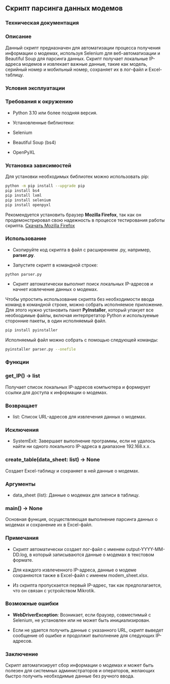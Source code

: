 ## Скрипт парсинга данных модемов

### Техническая документация

### Описание

Данный скрипт предназначен для автоматизации процесса получения информации о модемах, используя Selenium для веб-автоматизации и Beautiful Soup для парсинга данных. Скрипт получает локальные IP-адреса модемов и извлекает важные данные, такие как модель, серийный номер и мобильный номер, сохраняет их в лог-файл и Excel-таблицу.

### Условия эксплуатации

### Требования к окружению

- Python 3.10 или более поздняя версия.

- Установленные библиотеки:

- Selenium

- Beautiful Soup (bs4)

- OpenPyXL

### Установка зависимостей

Для установки необходимых библиотек можно использовать pip:

```bash
python -m pip install --upgrade pip
pip install bs4
pip install lxml
pip install selenium
pip install openpyxl
```

Рекомендуется установить браузер **Mozilla Firefox**, так как он продемонстрировал свою надежность в процессе тестирования работы скрипта. [Скачать Mozilla Firefox](https://www.mozilla.org/ru/firefox/download/thanks/)

### Использование

- Скопируйте код скрипта в файл с расширением .py, например, **parser.py**.

- Запустите скрипт в командной строке:

```
python parser.py
```
- Скрипт автоматически выполнит поиск локальных IP-адресов и начнет извлечение данных о модемах.

Чтобы упростить использование скрипта без необходимости ввода команд в командной строке, можно собрать исполняемое приложение. Для этого нужно установить пакет **PyInstaller**, который упакует все необходимые файлы, включая интерпретатор Python и используемые сторонние пакеты, в один исполняемый файл.

```bash
pip install pyinstaller
```

Исполняемый файл можно собрать с помощью следующей команды:
```bash
pyinstaller parser.py --onefile
```

### Функции

### get_IP() -> list

Получает список локальных IP-адресов компьютера и формирует ссылки для доступа к информации о модемах.

### Возвращает

- list: Список URL-адресов для извлечения данных о модемах.

### Исключения

- SystemExit: Завершает выполнение программы, если не удалось найти ни одного локального IP-адреса в диапазоне 192.168.x.x.

### create_table(data_sheet: list) -> None

Создает Excel-таблицу и сохраняет в ней данные о модемах.

### Аргументы

- data_sheet (list): Данные о модемах для записи в таблицу.

### main() -> None

Основная функция, осуществляющая выполнение парсинга данных о модемах и сохранение их в Excel-файл.

### Примечания

- Скрипт автоматически создает лог-файл с именем output-YYYY-MM-DD.log, в который записываются данные о модемах в текстовом формате.

- Для каждого извлеченного IP-адреса, данные о модеме сохраняются также в Excel-файл с именем modem_sheet.xlsx.

- Из скрипта пропускается первый IP-адрес, так как предполагается, что он связан с устройством Mikrotik.

### Возможные ошибки

- **WebDriverException**: Возникает, если браузер, совместимый с Selenium, не установлен или не может быть инициализирован.

- Если не удается получить данные с указанного URL, скрипт выведет сообщение об ошибке и продолжит выполнение для следующих IP-адресов.

### Заключение

Скрипт автоматизирует сбор информации о модемах и может быть полезен для системных администраторов и операторов, желающих быстро получить необходимые данные без ручного ввода.
